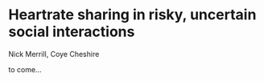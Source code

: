 #  Heartrate sharing in risky, uncertain social interactions

Nick Merrill, Coye Cheshire

to come...